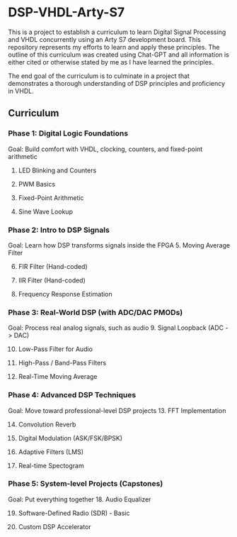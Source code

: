 # DSP-VHDL-Arty-S7
This is a project to establish a curriculum to learn Digital Signal Processing and VHDL concurrently using an Arty S7 development board. This repository represents my efforts to learn and apply these principles. The outline of this curriculum was created using Chat-GPT and all information is either cited or otherwise stated by me as I have learned the principles.

The end goal of the curriculum is to culminate in a project that demonstrates a thorough understanding of DSP principles and proficiency in VHDL.

## Curriculum
### Phase 1: Digital Logic Foundations
Goal: Build comfort with VHDL, clocking, counters, and fixed-point arithmetic
1. LED Blinking and Counters

2. PWM Basics

3. Fixed-Point Arithmetic

4. Sine Wave Lookup

### Phase 2: Intro to DSP Signals
Goal: Learn how DSP transforms signals inside the FPGA
5. Moving Average Filter

6. FIR Filter (Hand-coded)

7. IIR Filter (Hand-coded)

8. Frequency Response Estimation

### Phase 3: Real-World DSP (with ADC/DAC PMODs)
Goal: Process real analog signals, such as audio
9. Signal Loopback (ADC -> DAC)

10. Low-Pass Filter for Audio

11. High-Pass / Band-Pass Filters

12. Real-Time Moving Average

### Phase 4: Advanced DSP Techniques
Goal: Move toward professional-level DSP projects
13. FFT Implementation

14. Convolution Reverb

15. Digital Modulation (ASK/FSK/BPSK)

16. Adaptive Filters (LMS)

17. Real-time Spectogram

### Phase 5: System-level Projects (Capstones)
Goal: Put everything together
18. Audio Equalizer

19. Software-Defined Radio (SDR) - Basic

20. Custom DSP Accelerator
